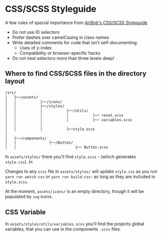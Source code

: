 # CSS/SCSS Styleguide
A few rules of special importance from [AirBnb's CSS/SCSS Styleguide](https://github.com/airbnb/css#sass)
* Do not use ID selectors
* Prefer dashes over camelCasing in class names
* Write detailed comments for code that isn't self-documenting:
    * Uses of z-index
    * Compatibility or browser-specific hacks
* Do not nest selectors more than three levels deep! 

## Where to find CSS/SCSS files in the directory layout
```bash
/src/                        
│   ├──/assets/
│   │           ├──/icons/     
│   │           ├──/styles/ 
│   │           │           ├──/utils/                
│   │           │           │           ├── reset.scss
│   │           │           │           ├── variables.scss 
│   │           │           
│   │           │           ├──style.scss
│
│   ├──/components/
│   │               ├──/Button/
│   │                           ├── Button.scss       
```


In `assets/styles/` there you'll find `style.scss` - (which generates `style.css`). In

Changes to any `scss` file in `assets/styles/` will update `style.css` as you run `yarn run watch-css` or `yarn run build-css`- as long as they are included in `style.scss`.

At the moment, `assets/icons/` is an empty directory, though it will be populated by `svg` icons. 

## CSS Variable

In `assets/styles/utils/variables.scss` you'll find the projects global variables, that you can use in the components `.scss` files.
